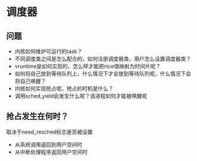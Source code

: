 # 调度器

## 问题
- 内核如何维护可运行的task？
- 不同调度类之间是怎么配合的，如何注册调度器类，用户怎么设置调度器类？
- vruntime是如何实现的，怎么样才能把nice值映射为时间片呢？
- 如何将自己放到等待队列上，什么情况下才会放到等待队列呢，什么情况下会将自己唤醒？
- 内核如何实现抢占呢，抢占的时机是什么？
- 调用sched_yield会发生什么呢？该进程如何才能被唤醒呢

## 抢占发生在何时？

取决于need_resched标志是否被设置
- 从系统调用返回到用户空间时
- 从中断处理程序返回用户空间时



